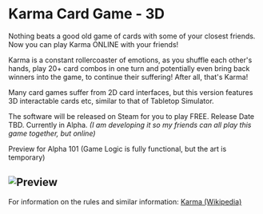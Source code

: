 # Karma Card Game - 3D

Nothing beats a good old game of cards with some of your closest friends. Now you can play Karma ONLINE with your friends! 

Karma is a constant rollercoaster of emotions, as you shuffle each other's hands, play 20+ card combos in one turn and potentially even bring back winners into the game, to continue their suffering! After all, that's Karma!

Many card games suffer from 2D card interfaces, but this version features 3D interactable cards etc, similar to that of Tabletop Simulator.

The software will be released on Steam for you to play FREE. Release Date TBD. Currently in Alpha.
*(I am developing it so my friends can all play this game together, but online)*

Preview for Alpha 101 (Game Logic is fully functional, but the art is temporary)

![Preview](https://i.imgur.com/ZojwVms.png)
------------

For information on the rules and similar information: [Karma (Wikipedia)](https://en.wikipedia.org/wiki/Shithead(card_game))
